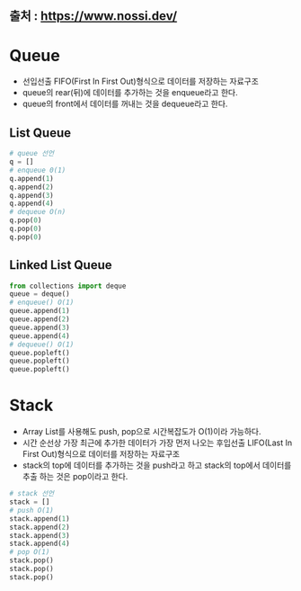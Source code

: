 출처 : https://www.nossi.dev/
---
# Queue
- 선입선출 FIFO(First In First Out)형식으로 데이터를 저장하는 자료구조
- queue의 rear(뒤)에 데이터를 추가하는 것을 enqueue라고 한다.
- queue의 front에서 데이터를 꺼내는 것을 dequeue라고 한다.

## List Queue
```python
# queue 선언
q = []
# enqueue 0(1)
q.append(1)
q.append(2)
q.append(3)
q.append(4)
# dequeue O(n)
q.pop(0)
q.pop(0)
q.pop(0)
```


## Linked List Queue
```python
from collections import deque
queue = deque()
# enqueue() O(1)
queue.append(1)
queue.append(2)
queue.append(3)
queue.append(4)
# dequeue() O(1)
queue.popleft()
queue.popleft()
queue.popleft()
```

# Stack
- Array List를 사용해도 push, pop으로 시간복잡도가 O(1)이라 가능하다.
- 시간 순선상 가장 최근에 추가한 데이터가 가장 먼저 나오는 후입선출 LIFO(Last In First Out)형식으로 데이터를 저장하는 자료구조
- stack의 top에 데이터를 추가하는 것을 push라고 하고 stack의 top에서 데이터를 추출 하는 것은 pop이라고 한다.

```python
# stack 선언
stack = []
# push O(1)
stack.append(1)
stack.append(2)
stack.append(3)
stack.append(4)
# pop O(1)
stack.pop()
stack.pop()
stack.pop()
```
